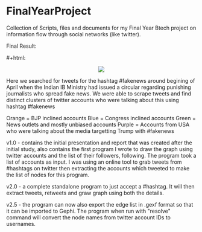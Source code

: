 # FinalYearProject
Collection of Scripts, files and documents for my Final Year Btech project on information flow through social networks (like twitter).

Final Result:

#+html: <p align="center"><img src="https://i.imgur.com/OMZ2VCT.png" /></p>
Here we searched for tweets for the hashtag #fakenews around begining of April when the Indian IB Ministry had issued a circular regarding punishing journalists who spread fake news. We were able to scrape tweets and find distinct clusters of twitter accounts who were talking about this using hashtag #fakenews

Orange = BJP inclined accounts
Blue = Congress inclined accounts
Green = News outlets and mostly unbiased accounts
Purple = Accounts from USA who were talking about the media targetting Trump with #fakenews


v1.0 - contains the initial presentation and report that was created after the initial study, also contains the first program I wrote to draw the graph using twitter accounts and the list of their followers, following. The program took a list of accounts as input. 
I was using an online tool to grab tweets from #hashtags on twitter then extracting the accounts which tweeted to make the list of nodes for this program. 


v2.0 - a complete standalone program to just accept a #hashtag. It will then extract tweets, retweets and graw graph using both the details.

v2.5 - the program can now also export the edge list in .gexf format so that it can be imported to Gephi. The program when run with "resolve" command will convert the node names from twitter account IDs to usernames. 


